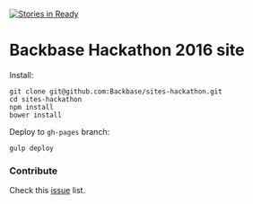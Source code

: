 [![Stories in Ready](https://badge.waffle.io/Backbase/sites-hackathon.png?label=ready&title=Ready)](https://waffle.io/Backbase/sites-hackathon)
# Backbase Hackathon 2016 site

Install:

```
git clone git@github.com:Backbase/sites-hackathon.git
cd sites-hackathon
npm install
bower install
```

Deploy to ```gh-pages``` branch:

```
gulp deploy
```

### Contribute

Check this [issue](https://github.com/Backbase/sites-hackathon/issues) list.
